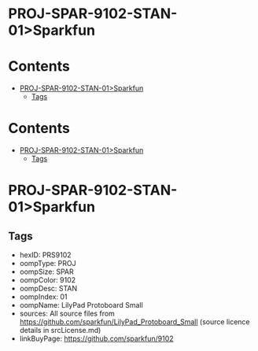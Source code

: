
PROJ-SPAR-9102-STAN-01>Sparkfun
===============================

Contents
========

* [PROJ-SPAR-9102-STAN-01>Sparkfun](#proj-spar-9102-stan-01sparkfun)
	* [Tags](#tags)

Contents
========

* [PROJ-SPAR-9102-STAN-01>Sparkfun](#proj-spar-9102-stan-01sparkfun)
	* [Tags](#tags)

# PROJ-SPAR-9102-STAN-01>Sparkfun

## Tags

- hexID: PRS9102
- oompType: PROJ
- oompSize: SPAR
- oompColor: 9102
- oompDesc: STAN
- oompIndex: 01
- oompName: LilyPad Protoboard Small
- sources: All source files from https://github.com/sparkfun/LilyPad_Protoboard_Small (source licence details in srcLicense.md)
- linkBuyPage: https://github.com/sparkfun/9102
